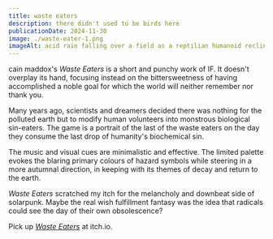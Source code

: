 ```yaml
---
title: waste eaters
description: there didn't used to be birds here
publicationDate: 2024-11-30
image: ./waste-eater-1.png
imageAlt: acid rain falling over a field as a reptilian humanoid reclines against a thorn-tree
---
```


cain maddox's *Waste Eaters* is a short and punchy work of IF. It doesn't overplay its hand, focusing instead on the bittersweetness of having accomplished a noble goal for which the world will neither remember nor thank you.  

Many years ago, scientists and dreamers decided there was nothing for the polluted earth but to modify human volunteers into monstrous biological sin-eaters. The game is a portrait of the last of the waste eaters on the day they consume the last drop of humanity's biochemical sin.

The music and visual cues are minimalistic and effective. The limited palette evokes the blaring primary colours of hazard symbols while steering in a more autumnal direction, in keeping with its themes of decay and return to the earth. 

*Waste Eaters* scratched my itch for the melancholy and downbeat side of solarpunk. Maybe the real wish fulfillment fantasy was the idea that radicals could see the day of their own obsolescence? 

Pick up *[Waste Eaters](https://cmddx.itch.io/waste-eater)* at itch.io.